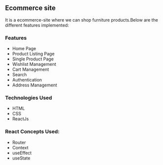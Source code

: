 <h2>Ecommerce site</h2>
<p>It is a ecommerce-site where we can shop furniture products.Below are the different features implemented:</p>

<h3>Features</h3>
<ul>
  <li>Home Page</li>
  <li>Product Listing Page</li>
  <li>Single Product Page</li>
  <li>Wishlist Management</li>
  <li>Cart Management</li>
  <li>Search</li>
  <li>Authentication</li>
  <li>Address Management</li>
  </ul>

<h3>Technologies Used</h3>
<ul>
  <li>HTML</li>
  <li>CSS</li>
  <li>ReactJs</li>
</ul>

<h3>React Concepts Used:</h3>
<ul>
  <li>Router</li>
  <li>Context</li>
  <li>useEffect</li>
  <li>useState</li>
  </ul>


